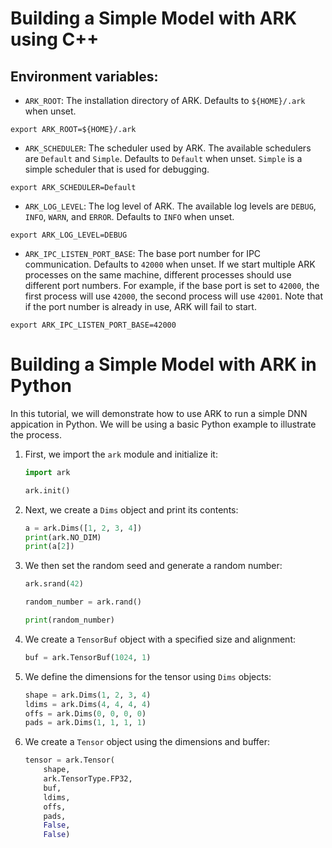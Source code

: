 # Building a Simple Model with ARK using C++



## Environment variables:  

- `ARK_ROOT`: The installation directory of ARK. Defaults to `${HOME}/.ark` when unset.  

```  
export ARK_ROOT=${HOME}/.ark  
```  

- `ARK_SCHEDULER`: The scheduler used by ARK. The available schedulers are `Default` and `Simple`. Defaults to `Default` when unset. `Simple` is a simple scheduler that is used for debugging.

```  
export ARK_SCHEDULER=Default  
```  

- `ARK_LOG_LEVEL`: The log level of ARK. The available log levels are `DEBUG`, `INFO`, `WARN`, and `ERROR`. Defaults to `INFO` when unset.

```
export ARK_LOG_LEVEL=DEBUG
```

- `ARK_IPC_LISTEN_PORT_BASE`: The base port number for IPC communication. Defaults to `42000` when unset. If we start multiple ARK processes on the same machine, different processes should use different port numbers. For example, if the base port is set to `42000`, the first process will use `42000`, the second process will use `42001`. Note that if the port number is already in use, ARK will fail to start.

```
export ARK_IPC_LISTEN_PORT_BASE=42000
```


# Building a Simple Model with ARK in Python

In this tutorial, we will demonstrate how to use ARK to run a simple DNN appication in Python. We will be using a basic Python example to illustrate the process.

1. First, we import the `ark` module and initialize it:

   ```python
   import ark

   ark.init()
   ```

2. Next, we create a `Dims` object and print its contents:

   ```python
   a = ark.Dims([1, 2, 3, 4])
   print(ark.NO_DIM)
   print(a[2])
   ```

3. We then set the random seed and generate a random number:

   ```python
   ark.srand(42)

   random_number = ark.rand()

   print(random_number)
   ```

4. We create a `TensorBuf` object with a specified size and alignment:

   ```python
   buf = ark.TensorBuf(1024, 1)
   ```

5. We define the dimensions for the tensor using `Dims` objects:

   ```python
   shape = ark.Dims(1, 2, 3, 4)
   ldims = ark.Dims(4, 4, 4, 4)
   offs = ark.Dims(0, 0, 0, 0)
   pads = ark.Dims(1, 1, 1, 1)
   ```

6. We create a `Tensor` object using the dimensions and buffer:

   ```python
   tensor = ark.Tensor(
       shape,
       ark.TensorType.FP32,
       buf,
       ldims,
       offs,
       pads,
       False,
       False)

